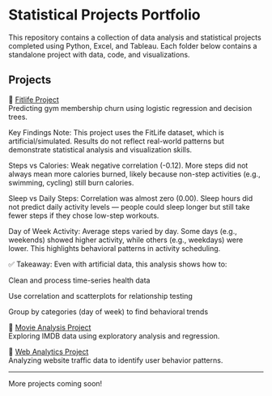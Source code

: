 # Statistical Projects Portfolio

This repository contains a collection of data analysis and statistical projects completed using Python, Excel, and Tableau. Each folder below contains a standalone project with data, code, and visualizations.

## Projects

🔹 [Fitlife Project](https://github.com/Eriyon24/statistical-projects-README.md/blob/main/Fitlife.ipynb)  
Predicting gym membership churn using logistic regression and decision trees.

Key Findings
Note: This project uses the FitLife dataset, which is artificial/simulated. Results do not reflect real-world patterns but demonstrate statistical analysis and visualization skills.

Steps vs Calories:
Weak negative correlation (-0.12). More steps did not always mean more calories burned, likely because non-step activities (e.g., swimming, cycling) still burn calories.

Sleep vs Daily Steps:
Correlation was almost zero (0.00). Sleep hours did not predict daily activity levels — people could sleep longer but still take fewer steps if they chose low-step workouts.

Day of Week Activity:
Average steps varied by day. Some days (e.g., weekends) showed higher activity, while others (e.g., weekdays) were lower. This highlights behavioral patterns in activity scheduling.

✅ Takeaway:
Even with artificial data, this analysis shows how to:

Clean and process time-series health data

Use correlation and scatterplots for relationship testing

Group by categories (day of week) to find behavioral trends

🔹 [Movie Analysis Project](https://github.com/Eriyon24/statistical-projects-README.md/blob/main/Movie_Project.ipynb)  
Exploring IMDB data using exploratory analysis and regression.



🔹 [Web Analytics Project](https://github.com/Eriyon24/statistical-projects-README.md/blob/main/Web%20Analytics.ipynb)  
Analyzing website traffic data to identify user behavior patterns.

---

More projects coming soon!
